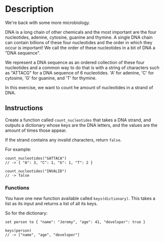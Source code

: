 # Description

We're back with some more microbiology.

DNA is a long chain of other chemicals and the most important are the four nucleotides, adenine, cytosine, guanine and thymine.
A single DNA chain can contain billions of these four nucleotides and the order in which they occur is important!
We call the order of these nucleotides in a bit of DNA a "DNA sequence".

We represent a DNA sequence as an ordered collection of these four nucleotides and a common way to do that is with a string of characters such as "ATTACG" for a DNA sequence of 6 nucleotides.
'A' for adenine, 'C' for cytosine, 'G' for guanine, and 'T' for thymine.

In this exercise, we want to count he amount of nucleotides in a strand of DNA.

## Instructions

Create a function called `count_nucleotides` that takes a DNA strand, and outputs a dictionary whose keys are the DNA letters, and the values are the amount of times those appear.

If the strand contains any invalid characters, return `false`.

For example:

```
count_nucleotides("GATTACA")
// -> { "A": 3, "C": 1, "G": 1, "T": 2 }

count_nucleotides("INVALID")
// -> false
```

### Functions

You have one new function available called `keys(dictionary)`.
This takes a list as its input and returns a list of all its keys.

So for the dictionary:

```
set person to { "name": "Jeremy", "age": 41, "developer": true }

keys(person)
// -> ["name", "age", "developer"]
```
